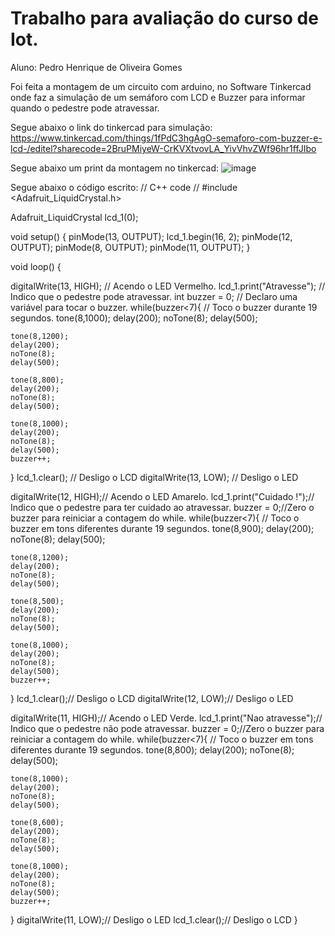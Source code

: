 # Trabalho para avaliação do curso de Iot.
 Aluno: Pedro Henrique de Oliveira Gomes
 
 Foi feita a montagem de um circuito com arduino, no Software Tinkercad onde faz a simulação de um semáforo com LCD e Buzzer para informar quando o pedestre pode atravessar.
 
 Segue abaixo o link do tinkercad para simulação:
 https://www.tinkercad.com/things/1fPdC3hgAgO-semaforo-com-buzzer-e-lcd-/editel?sharecode=2BruPMiyeW-CrKVXtvovLA_YivVhvZWf96hr1ffJIbo
 
 Segue abaixo um print da montagem no tinkercad:
 ![image](https://user-images.githubusercontent.com/111025893/193410311-39c14b1c-1c62-46ab-9905-b06abdbacc14.png)
  
  
 Segue abaixo o código escrito:
 // C++ code
//
#include <Adafruit_LiquidCrystal.h>



Adafruit_LiquidCrystal lcd_1(0);

void setup()
{
  pinMode(13, OUTPUT);
  lcd_1.begin(16, 2);
  pinMode(12, OUTPUT);
  pinMode(8, OUTPUT);
  pinMode(11, OUTPUT);
}

void loop()
{
  
  digitalWrite(13, HIGH); // Acendo o LED Vermelho.
  lcd_1.print("Atravesse"); // Indico que o pedestre pode atravessar.
  int buzzer = 0; // Declaro uma variável para tocar o buzzer.
  while(buzzer<7){ // Toco o buzzer durante 19 segundos.
  	tone(8,1000);
  	delay(200);
  	noTone(8);
  	delay(500);
  
  	tone(8,1200);
  	delay(200);
  	noTone(8);
  	delay(500);
  
  	tone(8,800);
  	delay(200);
  	noTone(8);
  	delay(500);
  
  	tone(8,1000);
  	delay(200);
  	noTone(8);
  	delay(500);
    buzzer++;
  }
  lcd_1.clear(); // Desligo o LCD
  digitalWrite(13, LOW); // Desligo o LED
  
  digitalWrite(12, HIGH);// Acendo o LED Amarelo.
  lcd_1.print("Cuidado !");// Indico que o pedestre para ter cuidado ao atravessar.
  buzzer = 0;//Zero o buzzer para reiniciar a contagem do while.
  while(buzzer<7){ // Toco o buzzer em tons diferentes durante 19 segundos.
  	tone(8,900);
  	delay(200);
  	noTone(8);
  	delay(500);
  
  	tone(8,1200);
  	delay(200);
  	noTone(8);
  	delay(500);
  
  	tone(8,500);
  	delay(200);
  	noTone(8);
  	delay(500);
  
  	tone(8,1000);
  	delay(200);
  	noTone(8);
  	delay(500);
    buzzer++;
  }
  lcd_1.clear();// Desligo o LCD
  digitalWrite(12, LOW);// Desligo o LED
  
  digitalWrite(11, HIGH);// Acendo o LED Verde.
  lcd_1.print("Nao atravesse");// Indico que o pedestre não pode atravessar.
  buzzer = 0;//Zero o buzzer para reiniciar a contagem do while.
  while(buzzer<7){ // Toco o buzzer em tons diferentes durante 19 segundos.
  	tone(8,800);
  	delay(200);
  	noTone(8);
  	delay(500);
  
  	tone(8,1000);
  	delay(200);
  	noTone(8);
  	delay(500);
  
  	tone(8,600);
  	delay(200);
  	noTone(8);
  	delay(500);
  
  	tone(8,1000);
  	delay(200);
  	noTone(8);
  	delay(500);
    buzzer++;
  }
  digitalWrite(11, LOW);// Desligo o LED
  lcd_1.clear();// Desligo o LCD
}
